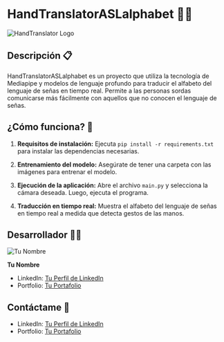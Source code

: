 # HandTranslatorASLalphabet 🤚🌐

![HandTranslator Logo](imagen.png)

## Descripción 📋

HandTranslatorASLalphabet es un proyecto que utiliza la tecnología de Mediapipe y modelos de lenguaje profundo para traducir el alfabeto del lenguaje de señas en tiempo real. Permite a las personas sordas comunicarse más fácilmente con aquellos que no conocen el lenguaje de señas.

## ¿Cómo funciona? 🚀

1. **Requisitos de instalación:** Ejecuta `pip install -r requirements.txt` para instalar las dependencias necesarias.

2. **Entrenamiento del modelo:** Asegúrate de tener una carpeta con las imágenes para entrenar el modelo.

3. **Ejecución de la aplicación:** Abre el archivo `main.py` y selecciona la cámara deseada. Luego, ejecuta el programa.

4. **Traducción en tiempo real:** Muestra el alfabeto del lenguaje de señas en tiempo real a medida que detecta gestos de las manos.

## Desarrollador 👨‍💻

![Tu Nombre](tu_imagen.png)

**Tu Nombre**
- LinkedIn: [Tu Perfil de LinkedIn](tu_linkedin_url)
- Portfolio: [Tu Portafolio](tu_portfolio_url)

## Contáctame 📧

- LinkedIn: [Tu Perfil de LinkedIn](tu_linkedin_url)
- Portfolio: [Tu Portafolio](tu_portfolio_url)